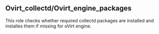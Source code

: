 ## Ovirt_collectd/Ovirt_engine_packages

This role checks whether required collectd packages are installed
and installes them if missing for oVirt engine.
